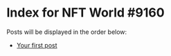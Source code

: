 # Index for NFT World #9160
Posts will be displayed in the order below:

- [Your first post](./001-first.md)

